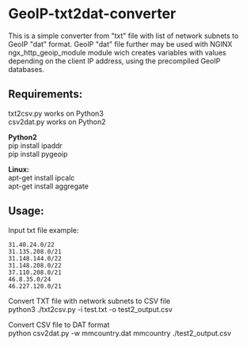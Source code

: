 # GeoIP-txt2dat-converter

This is a simple converter from "txt" file with list of network subnets to GeoIP "dat" format. 
GeoIP "dat" file further may be used with NGINX ngx_http_geoip_module module wich creates variables with values depending on the client IP address, using the precompiled GeoIP databases.

## Requirements: 
txt2csv.py works on Python3 <br />
csv2dat.py works on Python2 <br />

**Python2** <br />
pip install ipaddr <br />
pip install pygeoip <br />

**Linux:** <br />
apt-get install ipcalc <br />
apt-get install aggregate <br />

## Usage:
Input txt file example: 
```
31.40.24.0/22
31.135.208.0/21
31.148.144.0/22
31.148.208.0/22
37.110.208.0/21
46.8.35.0/24
46.227.120.0/21
```
Convert TXT file with network subnets to CSV file <br />
python3 ./txt2csv.py -i test.txt  -o test2_output.csv <br />

Convert CSV file to DAT format <br />
python csv2dat.py -w mmcountry.dat mmcountry ./test2_output.csv <br />
